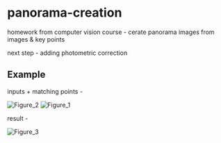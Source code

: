 # panorama-creation
homework from computer vision course - cerate panorama images from images &amp; key points

next step - adding photometric correction

## Example 
inputs + matching points - 

![Figure_2](https://user-images.githubusercontent.com/41755598/145711018-9f8dc767-ebf5-4ae4-be97-ed9b58f4ce47.png)
![Figure_1](https://user-images.githubusercontent.com/41755598/145711074-0ed6c042-b323-490a-9552-b7aa0600dcb3.png)

result - 

![Figure_3](https://user-images.githubusercontent.com/41755598/145711101-002be649-9f5f-482d-95e9-26b5f3f2073c.png)
